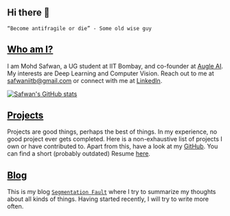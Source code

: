 ## Hi there 👋

<!--
**safwankdb/safwankdb** is a ✨ _special_ ✨ repository because its `README.md` (this file) appears on your GitHub profile.

Here are some ideas to get you started:

- 🔭 I’m currently working on ...
- 🌱 I’m currently learning ...
- 👯 I’m looking to collaborate on ...
- 🤔 I’m looking for help with ...
- 💬 Ask me about ...
- 📫 How to reach me: ...
- 😄 Pronouns: ...
- ⚡ Fun fact: ...
-->

    “Become antifragile or die” - Some old wise guy

<h2><a href="https://safwankdb.github.io/about" style="color: #000000">Who am I?</a></h2>    


I am Mohd Safwan, a UG student at IIT Bombay, and co-founder at [Augle AI](https://augle.ai). My interests are Deep Learning and Computer Vision. Reach out to me at [safwaniitb@gmail.com](mailto:safwaniitb@gmail.com) or connect with me at  [LinkedIn](https://www.linkedin.com/in/safwankdb/).

[![Safwan's GitHub stats](https://github-readme-stats.vercel.app/api?username=safwankdb&theme=dracula)](https://github.com/anuraghazra/github-readme-stats)

<h2><a href="https://safwankdb.github.io/projects" style="color: #000000">Projects</a></h2>    

Projects are good things, perhaps the best of things. In my experience, no good project ever gets completed. Here is a non-exhaustive list of projects I own or have contributed to. Apart from this, have a look at my [GitHub](https://github.com/safwankdb). You can find a short (probably outdated) Resume [here](https://safwankdb.github.io/Resume.pdf).

<h2><a href="https://safwankdb.github.io/blog" style="color: #000000">Blog</a></h2>    

This is my blog [```Segmentation Fault```](https://safwankdb.github.io/blog) where I try to summarize my thoughts about all kinds of things. Having started recently, I will try to write more often.


